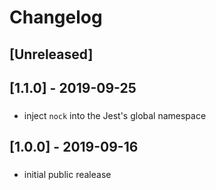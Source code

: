 # Changelog

## [Unreleased]

## [1.1.0] - 2019-09-25
### 
- inject `nock` into the Jest's global namespace

## [1.0.0] - 2019-09-16
### 
- initial public realease

